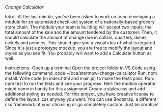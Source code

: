 *Change Calculator*

Intro-
	At the last minute, you've been asked to work on team developing a module for an automated check-out system of a nationally-based grocery store chain. 
	The module your team is building will accept two inputs: the total amount of the sale and the amount tendered by the customer. 
	Then, it should calculate the amount of change due in dollars, quarters, dimes, nickels and pennies.
	This should give you a visual idea of what is required. Since it is just a prototype mockup, you are free to modify the layout and styles as you see fit. 
	You probably will want to add a Calculate button as well.

Instructions-
	Open up a terminal
	Open the project folder in VS Code using the following command: code ~/oca/startnow-change-calculator
	Run: npm install.
	Write code (in index.html and main.js) to make the tests pass.
	Run: npm test to run the tests and see your progress.
	Hint: the modulo operator might come in handy for this assignment
	Create a styles.css and add additional styling as needed.
	For this project, you have creative license to define the layout .css anyway you want. You can use Bootstrap, a different css framework of your choosing or go completely custom. 
	Just be creative!
